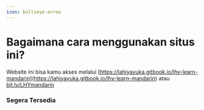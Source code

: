 ```yaml
---
icon: bullseye-arrow
---
```


# Bagaimana cara menggunakan situs ini?

Website ini bisa kamu akses melalui [https://lahiyayuka.gitbook.io/lhy-learn-mandarin](https://lahiyayuka.gitbook.io/lhy-learn-mandarin) atau [bit.ly/LHYmandarin](https://bit.ly/LHYmandarin)

### Segera Tersedia
